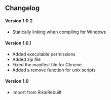 ## Changelog

#### Version 1.0.2
 * Statically linking when compiling for Windows

#### Version 1.0.1
 * Added executable permissions
 * Added zip file
 * Fixed the manifest file for Chrome
 * Added a remove function for unix scripts

#### Version 1.0
 * Import from RikaiRebuilt